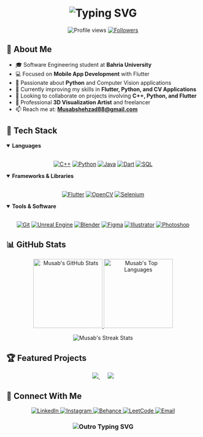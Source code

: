 <h1 align="center">
  <img src="https://readme-typing-svg.herokuapp.com?font=Fira+Code&size=32&duration=3000&color=0AEFFF&center=true&vCenter=true&width=600&height=60&lines=Hi+there%2C+I'm+Musab+Shehzad+%F0%9F%91%8B;Software+Engineering+Student;Flutter+Developer;Python+Enthusiast;3D+Visualization+Artist" alt="Typing SVG" />
</h1>

<p align="center">
  <img src="https://komarev.com/ghpvc/?username=musab45&label=Profile+Views&color=2ea44f&style=flat-square" alt="Profile views" />
  <a href="https://github.com/musab45?tab=followers">
    <img src="https://img.shields.io/github/followers/musab45?label=Followers&style=flat-square&color=blue" alt="Followers" />
  </a>
</p>

## 💫 About Me

- 🎓 Software Engineering student at **Bahria University**
- 💻 Focused on **Mobile App Development** with Flutter
- 🐍 Passionate about **Python** and Computer Vision applications
- 🔭 Currently improving my skills in **Flutter, Python, and CV Applications**
- 🤝 Looking to collaborate on projects involving **C++, Python, and Flutter**
- 🎨 Professional **3D Visualization Artist** and freelancer
- 📫 Reach me at: **Musabshehzad88@gmail.com**

## 🚀 Tech Stack

<details open>
<summary><b>Languages</b></summary>
<br>
<p align="center">
  <a href="#"><img src="https://img.shields.io/badge/C++-00599C?style=for-the-badge&logo=cplusplus&logoColor=white" alt="C++" /></a>
  <a href="#"><img src="https://img.shields.io/badge/Python-3776AB?style=for-the-badge&logo=python&logoColor=white" alt="Python" /></a>
  <a href="#"><img src="https://img.shields.io/badge/Java-ED8B00?style=for-the-badge&logo=java&logoColor=white" alt="Java" /></a>
  <a href="#"><img src="https://img.shields.io/badge/Dart-0175C2?style=for-the-badge&logo=dart&logoColor=white" alt="Dart" /></a>
  <a href="#"><img src="https://img.shields.io/badge/SQL-4479A1?style=for-the-badge&logo=mysql&logoColor=white" alt="SQL" /></a>
</p>
</details>

<details open>
<summary><b>Frameworks & Libraries</b></summary>
<br>
<p align="center">
  <a href="#"><img src="https://img.shields.io/badge/Flutter-02569B?style=for-the-badge&logo=flutter&logoColor=white" alt="Flutter" /></a>
  <a href="#"><img src="https://img.shields.io/badge/OpenCV-5C3EE8?style=for-the-badge&logo=opencv&logoColor=white" alt="OpenCV" /></a>
  <a href="#"><img src="https://img.shields.io/badge/Selenium-43B02A?style=for-the-badge&logo=selenium&logoColor=white" alt="Selenium" /></a>
</p>
</details>

<details open>
<summary><b>Tools & Software</b></summary>
<br>
<p align="center">
  <a href="#"><img src="https://img.shields.io/badge/Git-F05032?style=for-the-badge&logo=git&logoColor=white" alt="Git" /></a>
  <a href="#"><img src="https://img.shields.io/badge/Unreal_Engine-313131?style=for-the-badge&logo=unreal-engine&logoColor=white" alt="Unreal Engine" /></a>
  <a href="#"><img src="https://img.shields.io/badge/Blender-F5792A?style=for-the-badge&logo=blender&logoColor=white" alt="Blender" /></a>
  <a href="#"><img src="https://img.shields.io/badge/Figma-F24E1E?style=for-the-badge&logo=figma&logoColor=white" alt="Figma" /></a>
  <a href="#"><img src="https://img.shields.io/badge/Adobe_Illustrator-FF9A00?style=for-the-badge&logo=adobe-illustrator&logoColor=white" alt="Illustrator" /></a>
  <a href="#"><img src="https://img.shields.io/badge/Adobe_Photoshop-31A8FF?style=for-the-badge&logo=adobe-photoshop&logoColor=white" alt="Photoshop" /></a>
</p>
</details>

## 📊 GitHub Stats

<p align="center">
  <a href="https://github.com/musab45">
    <img height="180em" src="https://github-readme-stats.vercel.app/api?username=musab45&show_icons=true&theme=tokyonight&include_all_commits=true&count_private=true" alt="Musab's GitHub Stats" />
    <img height="180em" src="https://github-readme-stats.vercel.app/api/top-langs/?username=musab45&layout=compact&theme=tokyonight" alt="Musab's Top Languages" />
  </a>
</p>

<p align="center">
  <img src="https://github-readme-streak-stats.herokuapp.com/?user=musab45&theme=tokyonight" alt="Musab's Streak Stats" />
</p>

## 🏆 Featured Projects

<p align="center">
  <a href="https://github.com/Musab45/Console-Based-C-Maze-Solver" style="margin-right: 20px;">
    <img src="https://github-readme-stats.vercel.app/api/pin/?username=musab45&repo=Console-Based-C-Maze-Solver&theme=tokyonight" />
  </a>
  <a href="https://github.com/Musab45/Wi-Fi_Human_Detection.git">
    <img src="https://github-readme-stats.vercel.app/api/pin/?username=musab45&repo=Wi-Fi_Human_Detection&theme=tokyonight" />
  </a>
</p>

## 🔗 Connect With Me

<p align="center">
  <a href="https://linkedin.com/in/musab-shehzad-258184189/">
    <img src="https://img.shields.io/badge/-LinkedIn-0077B5?style=for-the-badge&logo=linkedin&logoColor=white" alt="LinkedIn" />
  </a>
  <a href="https://www.instagram.com/musab_.shehzad/">
    <img src="https://img.shields.io/badge/-Instagram-E4405F?style=for-the-badge&logo=instagram&logoColor=white" alt="Instagram" />
  </a>
  <a href="https://www.behance.net/musab88">
    <img src="https://img.shields.io/badge/-Behance-1769FF?style=for-the-badge&logo=behance&logoColor=white" alt="Behance" />
  </a>
  <a href="https://www.leetcode.com/musab88">
    <img src="https://img.shields.io/badge/-LeetCode-FFA116?style=for-the-badge&logo=leetcode&logoColor=white" alt="LeetCode" />
  </a>
  <a href="mailto:Musabshehzad88@gmail.com">
    <img src="https://img.shields.io/badge/-Email-D14836?style=for-the-badge&logo=gmail&logoColor=white" alt="Email" />
  </a>
</p>

<h3 align="center">
  <img src="https://readme-typing-svg.herokuapp.com?font=Fira+Code&size=24&duration=4000&color=2ea44f&center=true&vCenter=true&width=600&height=50&lines=Thanks+for+visiting!+🚀;Let's+build+something+great+together!+👨‍💻" alt="Outro Typing SVG" />
</h3>
